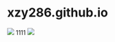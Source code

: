 # xzy286.github.io
<img src='http://photonj.photo.store.qq.com/psc?/V13PQw4J2knGxl/ruAMsa53pVQWN7FLK88i5rqamrqQi8mdQMZBLSS.MCfO*hvLllagRPW9lqO3f8dKd.OHGKR8jVeCd8j04GTvjv6d1aFIZsLH4gTMXV1uq.o!/b&bo=OASmBDgEpgQRECc!' />
1111
<img src="file:///C:\Users\36254\Desktop\blog1\source\images\text.jpg" />

